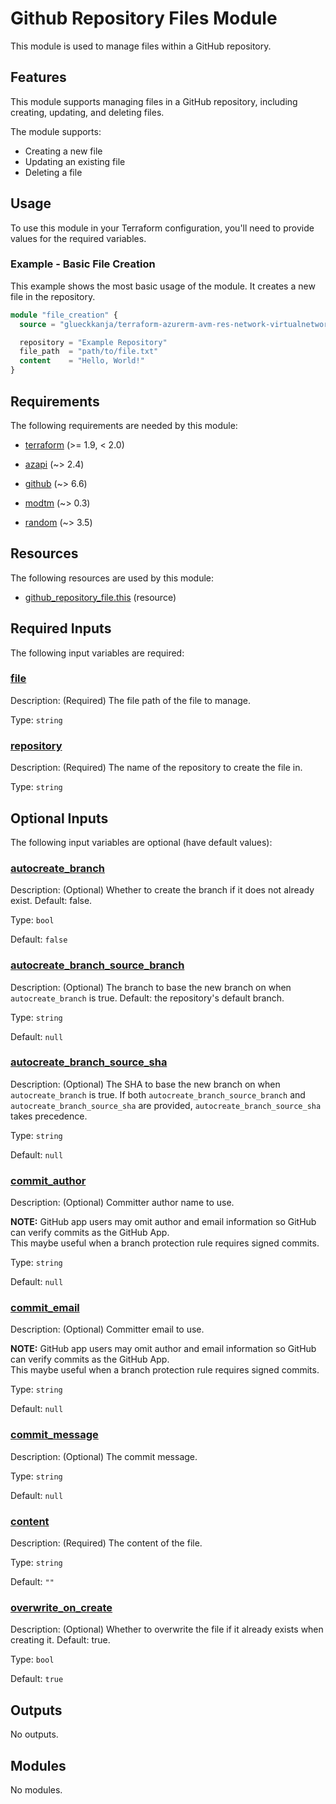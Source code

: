 <!-- BEGIN_TF_DOCS -->
<!-- Code generated by terraform-docs. DO NOT EDIT. -->
# Github Repository Files Module

This module is used to manage files within a GitHub repository.

## Features

This module supports managing files in a GitHub repository, including creating, updating, and deleting files.

The module supports:

- Creating a new file
- Updating an existing file
- Deleting a file

## Usage

To use this module in your Terraform configuration, you'll need to provide values for the required variables.

### Example - Basic File Creation

This example shows the most basic usage of the module. It creates a new file in the repository.

```terraform
module "file_creation" {
  source = "glueckkanja/terraform-azurerm-avm-res-network-virtualnetwork//modules/file"

  repository = "Example Repository"
  file_path  = "path/to/file.txt"
  content    = "Hello, World!"
}
```

<!-- markdownlint-disable MD033 -->
## Requirements

The following requirements are needed by this module:

- <a name="requirement_terraform"></a> [terraform](#requirement\_terraform) (>= 1.9, < 2.0)

- <a name="requirement_azapi"></a> [azapi](#requirement\_azapi) (~> 2.4)

- <a name="requirement_github"></a> [github](#requirement\_github) (~> 6.6)

- <a name="requirement_modtm"></a> [modtm](#requirement\_modtm) (~> 0.3)

- <a name="requirement_random"></a> [random](#requirement\_random) (~> 3.5)

## Resources

The following resources are used by this module:

- [github_repository_file.this](https://registry.terraform.io/providers/integrations/github/latest/docs/resources/repository_file) (resource)

<!-- markdownlint-disable MD013 -->
## Required Inputs

The following input variables are required:

### <a name="input_file"></a> [file](#input\_file)

Description: (Required) The file path of the file to manage.

Type: `string`

### <a name="input_repository"></a> [repository](#input\_repository)

Description: (Required) The name of the repository to create the file in.

Type: `string`

## Optional Inputs

The following input variables are optional (have default values):

### <a name="input_autocreate_branch"></a> [autocreate\_branch](#input\_autocreate\_branch)

Description: (Optional) Whether to create the branch if it does not already exist. Default: false.

Type: `bool`

Default: `false`

### <a name="input_autocreate_branch_source_branch"></a> [autocreate\_branch\_source\_branch](#input\_autocreate\_branch\_source\_branch)

Description: (Optional) The branch to base the new branch on when `autocreate_branch` is true. Default: the repository's default branch.

Type: `string`

Default: `null`

### <a name="input_autocreate_branch_source_sha"></a> [autocreate\_branch\_source\_sha](#input\_autocreate\_branch\_source\_sha)

Description: (Optional) The SHA to base the new branch on when `autocreate_branch` is true. If both `autocreate_branch_source_branch` and `autocreate_branch_source_sha` are provided, `autocreate_branch_source_sha` takes precedence.

Type: `string`

Default: `null`

### <a name="input_commit_author"></a> [commit\_author](#input\_commit\_author)

Description: (Optional) Committer author name to use.

**NOTE:** GitHub app users may omit author and email information so GitHub can verify commits as the GitHub App.  
This maybe useful when a branch protection rule requires signed commits.

Type: `string`

Default: `null`

### <a name="input_commit_email"></a> [commit\_email](#input\_commit\_email)

Description: (Optional) Committer email to use.

**NOTE:** GitHub app users may omit author and email information so GitHub can verify commits as the GitHub App.  
This maybe useful when a branch protection rule requires signed commits.

Type: `string`

Default: `null`

### <a name="input_commit_message"></a> [commit\_message](#input\_commit\_message)

Description: (Optional) The commit message.

Type: `string`

Default: `null`

### <a name="input_content"></a> [content](#input\_content)

Description: (Required) The content of the file.

Type: `string`

Default: `""`

### <a name="input_overwrite_on_create"></a> [overwrite\_on\_create](#input\_overwrite\_on\_create)

Description: (Optional) Whether to overwrite the file if it already exists when creating it. Default: true.

Type: `bool`

Default: `true`

## Outputs

No outputs.

## Modules

No modules.

<!-- markdownlint-disable-next-line MD041 -->
<!-- END_TF_DOCS -->